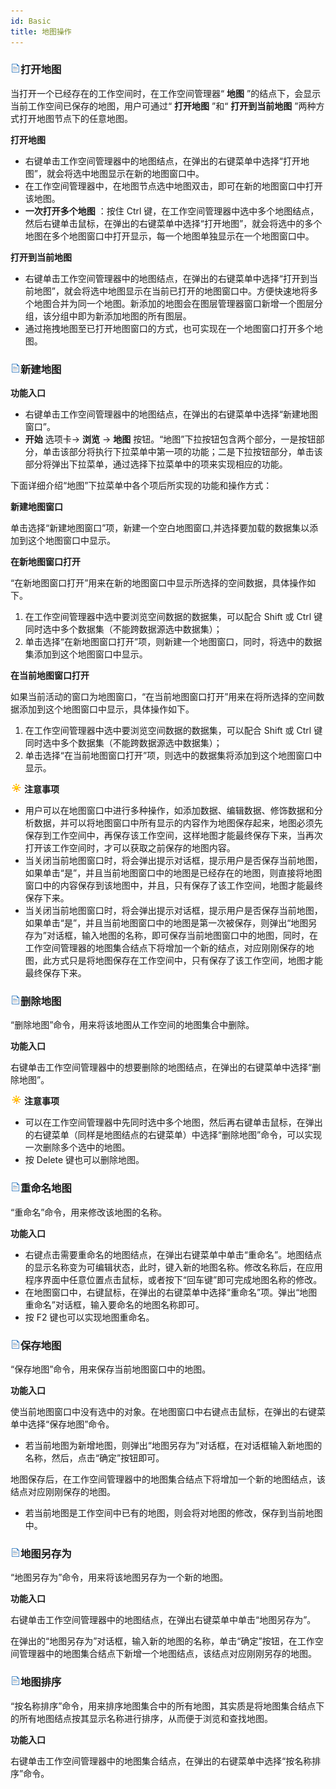 ```yaml
---
id: Basic
title: 地图操作
---
```

### ![](../../img/read.gif)打开地图

当打开一个已经存在的工作空间时，在工作空间管理器“ **地图** ”的结点下，会显示当前工作空间已保存的地图，用户可通过“ **打开地图** ”和“
**打开到当前地图** ”两种方式打开地图节点下的任意地图。

**打开地图**

* 右键单击工作空间管理器中的地图结点，在弹出的右键菜单中选择“打开地图”，就会将选中地图显示在新的地图窗口中。
* 在工作空间管理器中，在地图节点选中地图双击，即可在新的地图窗口中打开该地图。
* **一次打开多个地图** ：按住 Ctrl 键，在工作空间管理器中选中多个地图结点，然后右键单击鼠标，在弹出的右键菜单中选择“打开地图”，就会将选中的多个地图在多个地图窗口中打开显示，每一个地图单独显示在一个地图窗口中。

**打开到当前地图**

* 右键单击工作空间管理器中的地图结点，在弹出的右键菜单中选择“打开到当前地图”，就会将选中地图显示在当前已打开的地图窗口中。方便快速地将多个地图合并为同一个地图。新添加的地图会在图层管理器窗口新增一个图层分组，该分组中即为新添加地图的所有图层。
* 通过拖拽地图至已打开地图窗口的方式，也可实现在一个地图窗口打开多个地图。 

### ![](../../img/read.gif)新建地图

**功能入口**

* 右键单击工作空间管理器中的地图结点，在弹出的右键菜单中选择“新建地图窗口”。
* **开始** 选项卡-> **浏览** -> **地图** 按钮。“地图”下拉按钮包含两个部分，一是按钮部分，单击该部分将执行下拉菜单中第一项的功能；二是下拉按钮部分，单击该部分将弹出下拉菜单，通过选择下拉菜单中的项来实现相应的功能。

下面详细介绍“地图”下拉菜单中各个项后所实现的功能和操作方式：

**新建地图窗口**

单击选择“新建地图窗口”项，新建一个空白地图窗口,并选择要加载的数据集以添加到这个地图窗口中显示。

**在新地图窗口打开**

“在新地图窗口打开”用来在新的地图窗口中显示所选择的空间数据，具体操作如下。

1. 在工作空间管理器中选中要浏览空间数据的数据集，可以配合 Shift 或 Ctrl 键同时选中多个数据集（不能跨数据源选中数据集）；
2. 单击选择“在新地图窗口打开”项，则新建一个地图窗口，同时，将选中的数据集添加到这个地图窗口中显示。

**在当前地图窗口打开**

如果当前活动的窗口为地图窗口，“在当前地图窗口打开”用来在将所选择的空间数据添加到这个地图窗口中显示，具体操作如下。

1. 在工作空间管理器中选中要浏览空间数据的数据集，可以配合 Shift 或 Ctrl 键同时选中多个数据集（不能跨数据源选中数据集）；
2. 单击选择“在当前地图窗口打开”项，则选中的数据集将添加到这个地图窗口中显示。

![](../../img/note.png)**注意事项**

* 用户可以在地图窗口中进行多种操作，如添加数据、编辑数据、修饰数据和分析数据，并可以将地图窗口中所有显示的内容作为地图保存起来，地图必须先保存到工作空间中，再保存该工作空间，这样地图才能最终保存下来，当再次打开该工作空间时，才可以获取之前保存的地图内容。
* 当关闭当前地图窗口时，将会弹出提示对话框，提示用户是否保存当前地图，如果单击“是”，并且当前地图窗口中的地图是已经存在的地图，则直接将地图窗口中的内容保存到该地图中，并且，只有保存了该工作空间，地图才能最终保存下来。
* 当关闭当前地图窗口时，将会弹出提示对话框，提示用户是否保存当前地图，如果单击“是”，并且当前地图窗口中的地图是第一次被保存，则弹出“地图另存为”对话框，输入地图的名称，即可保存当前地图窗口中的地图，同时，在工作空间管理器的地图集合结点下将增加一个新的结点，对应刚刚保存的地图，此方式只是将地图保存在工作空间中，只有保存了该工作空间，地图才能最终保存下来。

### ![](../../img/read.gif)删除地图

“删除地图”命令，用来将该地图从工作空间的地图集合中删除。

**功能入口**

右键单击工作空间管理器中的想要删除的地图结点，在弹出的右键菜单中选择“删除地图”。

![](../../img/note.png)**注意事项**

* 可以在工作空间管理器中先同时选中多个地图，然后再右键单击鼠标，在弹出的右键菜单（同样是地图结点的右键菜单）中选择“删除地图”命令，可以实现一次删除多个选中的地图。
* 按 Delete 键也可以删除地图。

### ![](../../img/read.gif)重命名地图

“重命名”命令，用来修改该地图的名称。

**功能入口**

* 右键点击需要重命名的地图结点，在弹出右键菜单中单击“重命名”。地图结点的显示名称变为可编辑状态，此时，键入新的地图名称。修改名称后，在应用程序界面中任意位置点击鼠标，或者按下“回车键”即可完成地图名称的修改。
* 在地图窗口中，右键鼠标，在弹出的右键菜单中选择“重命名”项。弹出“地图重命名”对话框，输入要命名的地图名称即可。
* 按 F2 键也可以实现地图重命名。

### ![](../../img/read.gif)保存地图

“保存地图”命令，用来保存当前地图窗口中的地图。

**功能入口**

使当前地图窗口中没有选中的对象。在地图窗口中右键点击鼠标，在弹出的右键菜单中选择“保存地图”命令。

* 若当前地图为新增地图，则弹出“地图另存为”对话框，在对话框输入新地图的名称，然后，点击“确定”按钮即可。

地图保存后，在工作空间管理器中的地图集合结点下将增加一个新的地图结点，该结点对应刚刚保存的地图。

* 若当前地图是工作空间中已有的地图，则会将对地图的修改，保存到当前地图中。

### ![](../../img/read.gif)地图另存为

“地图另存为”命令，用来将该地图另存为一个新的地图。

**功能入口**

右键单击工作空间管理器中的地图结点，在弹出右键菜单中单击“地图另存为”。

在弹出的“地图另存为”对话框，输入新的地图的名称，单击“确定”按钮，在工作空间管理器中的地图集合结点下新增一个地图结点，该结点对应刚刚另存的地图。

### ![](../../img/read.gif)地图排序

“按名称排序”命令，用来排序地图集合中的所有地图，其实质是将地图集合结点下的所有地图结点按其显示名称进行排序，从而便于浏览和查找地图。

**功能入口**

右键单击工作空间管理器中的地图集合结点，在弹出的右键菜单中选择“按名称排序”命令。



